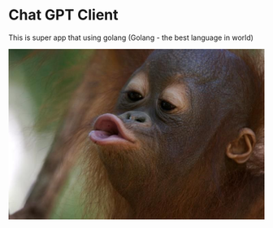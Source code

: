 # Chat GPT Client

This is super app that using golang (Golang - the best language in world)


![Logo](https://raw.githubusercontent.com/granpahacker/lviv_alarm_bot/main/images/monkey.jpeg)